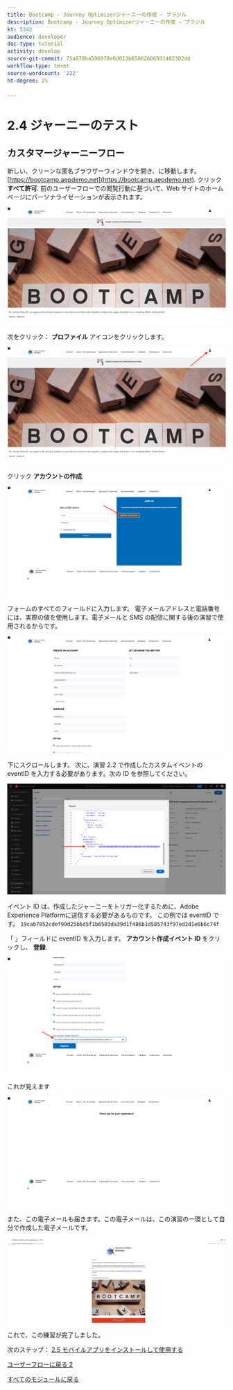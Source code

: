 ```yaml
---
title: Bootcamp - Journey Optimizerジャーニーの作成 — ブラジル
description: Bootcamp - Journey Optimizerジャーニーの作成 — ブラジル
kt: 5342
audience: developer
doc-type: tutorial
activity: develop
source-git-commit: 75a878ba596078e6d013b65062606931402302dd
workflow-type: tm+mt
source-wordcount: '222'
ht-degree: 2%

---
```


# 2.4 ジャーニーのテスト

## カスタマージャーニーフロー

新しい、クリーンな匿名ブラウザーウィンドウを開き、に移動します。 [https://bootcamp.aepdemo.net](https://bootcamp.aepdemo.net). クリック **すべて許可**. 前のユーザーフローでの閲覧行動に基づいて、Web サイトのホームページにパーソナライゼーションが表示されます。

![DSN](./images/web8a.png)

次をクリック： **プロファイル** アイコンをクリックします。

![デモ](./images/web8b.png)

クリック **アカウントの作成**.

![デモ](./images/pv5.png)

フォームのすべてのフィールドに入力します。 電子メールアドレスと電話番号には、実際の値を使用します。電子メールと SMS の配信に関する後の演習で使用されるからです。

![デモ](./images/pv7a.png)

下にスクロールします。 次に、演習 2.2 で作成したカスタムイベントの eventID を入力する必要があります。次の ID を参照してください。

![ACOP](./images/payloadeventID.png)

イベント ID は、作成したジャーニーをトリガー化するために、Adobe Experience Platformに送信する必要があるものです。 この例では eventID です。 `19cab7852cdef99d25b6d5f1b6503da39d1f486b1d585743f97ed2d1e6b6c74f`

「 」フィールドに eventID を入力します。 **アカウント作成イベント ID** をクリックし、 **登録**.

![デモ](./images/pv8a.png)

これが見えます

![デモ](./images/pv9.png)

また、この電子メールも届きます。この電子メールは、この演習の一環として自分で作成した電子メールです。

![デモ](./images/pv10a.png)

これで、この練習が完了しました。

次のステップ： [2.5 モバイルアプリをインストールして使用する](./ex5.md)

[ユーザーフローに戻る 2](./uc2.md)

[すべてのモジュールに戻る](../../overview.md)
